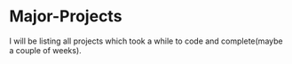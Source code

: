 # Major-Projects

I will be listing all projects which took a while to code and complete(maybe a couple of weeks).
